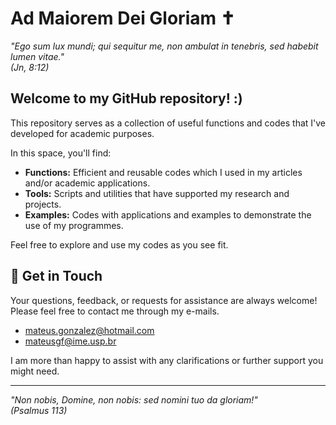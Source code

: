 # Ad Maiorem Dei Gloriam ✝️

_"Ego sum lux mundi; qui sequitur me, non ambulat in tenebris, sed habebit lumen vitae."_  
*(Jn, 8:12)*

## Welcome to my GitHub repository! :) 

This repository serves as a collection of useful functions and codes that I've developed for academic purposes.  

In this space, you'll find:

- **Functions:** Efficient and reusable codes which I used in my articles and/or academic applications.
- **Tools:** Scripts and utilities that have supported my research and projects.
- **Examples:** Codes with applications and examples to demonstrate the use of my programmes.

Feel free to explore and use my codes as you see fit. 

## 🤝 Get in Touch

Your questions, feedback, or requests for assistance are always welcome! Please feel free to contact me through my e-mails. 

- [mateus.gonzalez@hotmail.com](mailto:mateus.gonzalez@hotmail.com)
- [mateusgf@ime.usp.br](mailto:mateusgf@ime.usp.br)

I am more than happy to assist with any clarifications or further support you might need.

---

_"Non nobis, Domine, non nobis: sed nomini tuo da gloriam!"_  
*(Psalmus 113)*
